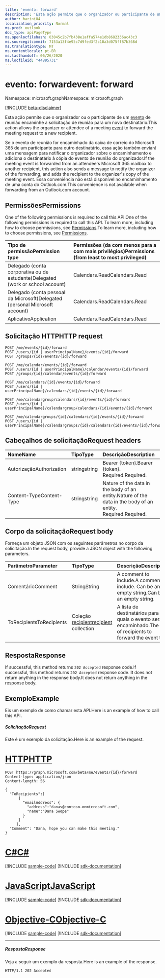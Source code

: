 ```yaml
---
title: 'evento: forward'
description: 'Esta ação permite que o organizador ou participante de um evento de reunião encaminhe o '
author: harini84
localization_priority: Normal
ms.prod: outlook
doc_type: apiPageType
ms.openlocfilehash: 03045c2b7fb438e1affa574e1db8682336ac43c3
ms.sourcegitcommit: 7153a13f4e95c7d9fed3f2c10a3d075ff87b368d
ms.translationtype: MT
ms.contentlocale: pt-BR
ms.lasthandoff: 06/26/2020
ms.locfileid: "44895731"
---
```

# <a name="event-forward"></a><span data-ttu-id="ee59d-103">evento: forward</span><span class="sxs-lookup"><span data-stu-id="ee59d-103">event: forward</span></span>

<span data-ttu-id="ee59d-104">Namespace: microsoft.graph</span><span class="sxs-lookup"><span data-stu-id="ee59d-104">Namespace: microsoft.graph</span></span>

[!INCLUDE [beta-disclaimer](../../includes/beta-disclaimer.md)]

<span data-ttu-id="ee59d-105">Esta ação permite que o organizador ou o participante de um [evento](../resources/event.md) de reunião encaminhe a solicitação de reunião para um novo destinatário.</span><span class="sxs-lookup"><span data-stu-id="ee59d-105">This action allows the organizer or attendee of a meeting [event](../resources/event.md) to forward the meeting request to a new recipient.</span></span> 

<span data-ttu-id="ee59d-106">Se o evento de reunião for encaminhado da caixa de correio do Microsoft 365 de um participante para outro destinatário, essa ação também enviará uma mensagem para notificar o organizador sobre o encaminhamento e adiciona o destinatário à cópia do evento de reunião do organizador.</span><span class="sxs-lookup"><span data-stu-id="ee59d-106">If the meeting event is forwarded from an attendee's Microsoft 365 mailbox to another recipient, this action also sends a message to notify the organizer of the forwarding, and adds the recipient to the organizer's copy of the meeting event.</span></span> <span data-ttu-id="ee59d-107">Essa conveniência não está disponível no encaminhamento de uma conta do Outlook.com.</span><span class="sxs-lookup"><span data-stu-id="ee59d-107">This convenience is not available when forwarding from an Outlook.com account.</span></span>


## <a name="permissions"></a><span data-ttu-id="ee59d-108">Permissões</span><span class="sxs-lookup"><span data-stu-id="ee59d-108">Permissions</span></span>
<span data-ttu-id="ee59d-109">One of the following permissions is required to call this API.</span><span class="sxs-lookup"><span data-stu-id="ee59d-109">One of the following permissions is required to call this API.</span></span> <span data-ttu-id="ee59d-110">To learn more, including how to choose permissions, see [Permissions](/graph/permissions-reference).</span><span class="sxs-lookup"><span data-stu-id="ee59d-110">To learn more, including how to choose permissions, see [Permissions](/graph/permissions-reference).</span></span>

|<span data-ttu-id="ee59d-111">Tipo de permissão</span><span class="sxs-lookup"><span data-stu-id="ee59d-111">Permission type</span></span>      | <span data-ttu-id="ee59d-112">Permissões (da com menos para a com mais privilégios)</span><span class="sxs-lookup"><span data-stu-id="ee59d-112">Permissions (from least to most privileged)</span></span>              |
|:--------------------|:---------------------------------------------------------|
|<span data-ttu-id="ee59d-113">Delegado (conta corporativa ou de estudante)</span><span class="sxs-lookup"><span data-stu-id="ee59d-113">Delegated (work or school account)</span></span> | <span data-ttu-id="ee59d-114">Calendars.Read</span><span class="sxs-lookup"><span data-stu-id="ee59d-114">Calendars.Read</span></span>    |
|<span data-ttu-id="ee59d-115">Delegado (conta pessoal da Microsoft)</span><span class="sxs-lookup"><span data-stu-id="ee59d-115">Delegated (personal Microsoft account)</span></span> | <span data-ttu-id="ee59d-116">Calendars.Read</span><span class="sxs-lookup"><span data-stu-id="ee59d-116">Calendars.Read</span></span>    |
|<span data-ttu-id="ee59d-117">Aplicativo</span><span class="sxs-lookup"><span data-stu-id="ee59d-117">Application</span></span> | <span data-ttu-id="ee59d-118">Calendars.Read</span><span class="sxs-lookup"><span data-stu-id="ee59d-118">Calendars.Read</span></span> |

## <a name="http-request"></a><span data-ttu-id="ee59d-119">Solicitação HTTP</span><span class="sxs-lookup"><span data-stu-id="ee59d-119">HTTP request</span></span>
<!-- { "blockType": "ignored" } -->
```http
POST /me/events/{id}/forward
POST /users/{id | userPrincipalName}/events/{id}/forward
POST /groups/{id}/events/{id}/forward

POST /me/calendar/events/{id}/forward
POST /users/{id | userPrincipalName}/calendar/events/{id}/forward
POST /groups/{id}/calendar/events/{id}/forward

POST /me/calendars/{id}/events/{id}/forward
POST /users/{id | userPrincipalName}/calendars/{id}/events/{id}/forward

POST /me/calendargroup/calendars/{id}/events/{id}/forward
POST /users/{id | userPrincipalName}/calendargroup/calendars/{id}/events/{id}/forward

POST /me/calendargroups/{id}/calendars/{id}/events/{id}/forward
POST /users/{id | userPrincipalName}/calendargroups/{id}/calendars/{id}/events/{id}/forward
```
## <a name="request-headers"></a><span data-ttu-id="ee59d-120">Cabeçalhos de solicitação</span><span class="sxs-lookup"><span data-stu-id="ee59d-120">Request headers</span></span>
| <span data-ttu-id="ee59d-121">Nome</span><span class="sxs-lookup"><span data-stu-id="ee59d-121">Name</span></span>       | <span data-ttu-id="ee59d-122">Tipo</span><span class="sxs-lookup"><span data-stu-id="ee59d-122">Type</span></span> | <span data-ttu-id="ee59d-123">Descrição</span><span class="sxs-lookup"><span data-stu-id="ee59d-123">Description</span></span>|
|:---------------|:--------|:----------|
| <span data-ttu-id="ee59d-124">Autorização</span><span class="sxs-lookup"><span data-stu-id="ee59d-124">Authorization</span></span>  | <span data-ttu-id="ee59d-125">string</span><span class="sxs-lookup"><span data-stu-id="ee59d-125">string</span></span>  | <span data-ttu-id="ee59d-126">Bearer {token}.</span><span class="sxs-lookup"><span data-stu-id="ee59d-126">Bearer {token}.</span></span> <span data-ttu-id="ee59d-127">Required.</span><span class="sxs-lookup"><span data-stu-id="ee59d-127">Required.</span></span> |
| <span data-ttu-id="ee59d-128">Content-Type</span><span class="sxs-lookup"><span data-stu-id="ee59d-128">Content-Type</span></span> | <span data-ttu-id="ee59d-129">string</span><span class="sxs-lookup"><span data-stu-id="ee59d-129">string</span></span>  | <span data-ttu-id="ee59d-130">Nature of the data in the body of an entity.</span><span class="sxs-lookup"><span data-stu-id="ee59d-130">Nature of the data in the body of an entity.</span></span> <span data-ttu-id="ee59d-131">Required.</span><span class="sxs-lookup"><span data-stu-id="ee59d-131">Required.</span></span> |

## <a name="request-body"></a><span data-ttu-id="ee59d-132">Corpo da solicitação</span><span class="sxs-lookup"><span data-stu-id="ee59d-132">Request body</span></span>
<span data-ttu-id="ee59d-133">Forneça um objeto JSON com os seguintes parâmetros no corpo da solicitação.</span><span class="sxs-lookup"><span data-stu-id="ee59d-133">In the request body, provide a JSON object with the following parameters.</span></span>

| <span data-ttu-id="ee59d-134">Parâmetro</span><span class="sxs-lookup"><span data-stu-id="ee59d-134">Parameter</span></span>    | <span data-ttu-id="ee59d-135">Tipo</span><span class="sxs-lookup"><span data-stu-id="ee59d-135">Type</span></span>   |<span data-ttu-id="ee59d-136">Descrição</span><span class="sxs-lookup"><span data-stu-id="ee59d-136">Description</span></span>|
|:---------------|:--------|:----------|
|<span data-ttu-id="ee59d-137">Comentário</span><span class="sxs-lookup"><span data-stu-id="ee59d-137">Comment</span></span>|<span data-ttu-id="ee59d-138">String</span><span class="sxs-lookup"><span data-stu-id="ee59d-138">String</span></span>|<span data-ttu-id="ee59d-139">A comment to include.</span><span class="sxs-lookup"><span data-stu-id="ee59d-139">A comment to include.</span></span> <span data-ttu-id="ee59d-140">Can be an empty string.</span><span class="sxs-lookup"><span data-stu-id="ee59d-140">Can be an empty string.</span></span>|
|<span data-ttu-id="ee59d-141">ToRecipients</span><span class="sxs-lookup"><span data-stu-id="ee59d-141">ToRecipients</span></span>|<span data-ttu-id="ee59d-142">Coleção [recipient](../resources/recipient.md)</span><span class="sxs-lookup"><span data-stu-id="ee59d-142">[recipient](../resources/recipient.md) collection</span></span>|<span data-ttu-id="ee59d-143">A lista de destinatários para os quais o evento será encaminhado.</span><span class="sxs-lookup"><span data-stu-id="ee59d-143">The list of recipients to forward the event to.</span></span>|

## <a name="response"></a><span data-ttu-id="ee59d-144">Resposta</span><span class="sxs-lookup"><span data-stu-id="ee59d-144">Response</span></span>

<span data-ttu-id="ee59d-145">If successful, this method returns `202 Accepted` response code.</span><span class="sxs-lookup"><span data-stu-id="ee59d-145">If successful, this method returns `202 Accepted` response code.</span></span> <span data-ttu-id="ee59d-146">It does not return anything in the response body.</span><span class="sxs-lookup"><span data-stu-id="ee59d-146">It does not return anything in the response body.</span></span>

## <a name="example"></a><span data-ttu-id="ee59d-147">Exemplo</span><span class="sxs-lookup"><span data-stu-id="ee59d-147">Example</span></span>
<span data-ttu-id="ee59d-148">Eis um exemplo de como chamar esta API.</span><span class="sxs-lookup"><span data-stu-id="ee59d-148">Here is an example of how to call this API.</span></span>
##### <a name="request"></a><span data-ttu-id="ee59d-149">Solicitação</span><span class="sxs-lookup"><span data-stu-id="ee59d-149">Request</span></span>
<span data-ttu-id="ee59d-150">Este é um exemplo da solicitação.</span><span class="sxs-lookup"><span data-stu-id="ee59d-150">Here is an example of the request.</span></span>

# <a name="http"></a>[<span data-ttu-id="ee59d-151">HTTP</span><span class="sxs-lookup"><span data-stu-id="ee59d-151">HTTP</span></span>](#tab/http)
<!-- {
  "blockType": "request",
  "name": "event_forward"
}-->
```http
POST https://graph.microsoft.com/beta/me/events/{id}/forward
Content-type: application/json
Content-length: 56

{
  "ToRecipients":[
      {
        "emailAddress": {
          "address":"danas@contoso.onmicrosoft.com",
          "name":"Dana Swope"
        }
      }
     ],
  "Comment": "Dana, hope you can make this meeting." 
}

```
# <a name="c"></a>[<span data-ttu-id="ee59d-152">C#</span><span class="sxs-lookup"><span data-stu-id="ee59d-152">C#</span></span>](#tab/csharp)
[!INCLUDE [sample-code](../includes/snippets/csharp/event-forward-csharp-snippets.md)]
[!INCLUDE [sdk-documentation](../includes/snippets/snippets-sdk-documentation-link.md)]

# <a name="javascript"></a>[<span data-ttu-id="ee59d-153">JavaScript</span><span class="sxs-lookup"><span data-stu-id="ee59d-153">JavaScript</span></span>](#tab/javascript)
[!INCLUDE [sample-code](../includes/snippets/javascript/event-forward-javascript-snippets.md)]
[!INCLUDE [sdk-documentation](../includes/snippets/snippets-sdk-documentation-link.md)]

# <a name="objective-c"></a>[<span data-ttu-id="ee59d-154">Objective-C</span><span class="sxs-lookup"><span data-stu-id="ee59d-154">Objective-C</span></span>](#tab/objc)
[!INCLUDE [sample-code](../includes/snippets/objc/event-forward-objc-snippets.md)]
[!INCLUDE [sdk-documentation](../includes/snippets/snippets-sdk-documentation-link.md)]

---


##### <a name="response"></a><span data-ttu-id="ee59d-155">Resposta</span><span class="sxs-lookup"><span data-stu-id="ee59d-155">Response</span></span>
<span data-ttu-id="ee59d-156">Veja a seguir um exemplo da resposta.</span><span class="sxs-lookup"><span data-stu-id="ee59d-156">Here is an example of the response.</span></span>
<!-- {
  "blockType": "response",
  "truncated": true
} -->
```http
HTTP/1.1 202 Accepted
```

<!-- uuid: 8fcb5dbc-d5aa-4681-8e31-b001d5168d79
2015-10-25 14:57:30 UTC -->
<!--
{
  "type": "#page.annotation",
  "description": "event: forward",
  "keywords": "",
  "section": "documentation",
  "tocPath": "",
  "suppressions": [
  ]
}
-->
